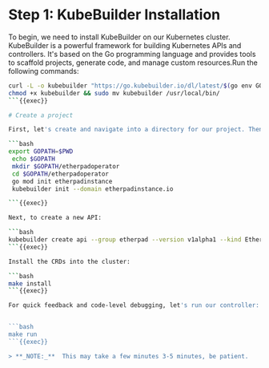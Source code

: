# Step 1: KubeBuilder Installation
To begin, we need to install KubeBuilder on our Kubernetes cluster. KubeBuilder is a powerful framework for building Kubernetes APIs and controllers. It's based on the Go programming language and provides tools to scaffold projects, generate code, and manage custom resources.Run the following commands:

```bash
curl -L -o kubebuilder "https://go.kubebuilder.io/dl/latest/$(go env GOOS)/$(go env GOARCH)"
chmod +x kubebuilder && sudo mv kubebuilder /usr/local/bin/
```{{exec}}

# Create a project

First, let's create and navigate into a directory for our project. Then, we'll initialize it using KubeBuilder:

```bash
export GOPATH=$PWD
 echo $GOPATH
 mkdir $GOPATH/etherpadoperator
 cd $GOPATH/etherpadoperator
 go mod init etherpadinstance
 kubebuilder init --domain etherpadinstance.io

```{{exec}}

Next, to create a new API:

```bash
kubebuilder create api --group etherpad --version v1alpha1 --kind EtherpadInstance --image=ubuntu:latest --image-container-command="sleep,infinity" --image-container-port="22" --run-as-user="1001" --plugins="deploy-image/v1-alpha" --make=false
```{{exec}}

Install the CRDs into the cluster:

```bash
make install
```{{exec}}

For quick feedback and code-level debugging, let's run our controller:


```bash
make run
```{{exec}}

> **_NOTE:_**  This may take a few minutes 3-5 minutes, be patient.
